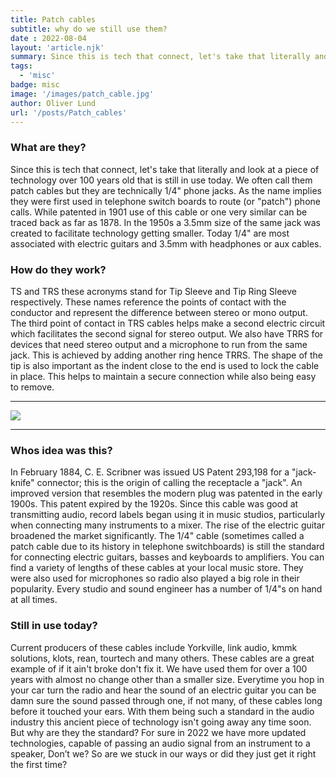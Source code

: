 ```yaml
---
title: Patch cables 
subtitle: why do we still use them?
date : 2022-08-04
layout: 'article.njk'
summary: Since this is tech that connect, let's take that literally and look at a piece of technology over 100 years old that is still in use today. We often call them patch cables but they are technically 1/4" phone jacks. As the name implies they were first used in telephone switch boards to route (or "patch") phone calls.  While patented in 1901 use of this cable or one very similar can be traced back as far as 1878. In the 1950s a 3.5mm size of the same jack was created to facilitate technology getting smaller. Today 1/4" are most associated with electric guitars and 3.5mm with headphones or aux cables.  
tags: 
  - 'misc'
badge: misc
image: '/images/patch_cable.jpg'
author: Oliver Lund
url: '/posts/Patch_cables'
---
```

### What are they?

Since this is tech that connect, let's take that literally and look at a piece of technology over 100 years old that is still in use today. We often call them patch cables but they are technically 1/4" phone jacks. As the name implies they were first used in telephone switch boards to route (or "patch") phone calls.  While patented in 1901 use of this cable or one very similar can be traced back as far as 1878. In the 1950s a 3.5mm size of the same jack was created to facilitate technology getting smaller. Today 1/4" are most associated with electric guitars and 3.5mm with headphones or aux cables.  

### How do they work?

TS and TRS these acronyms stand for Tip Sleeve and Tip Ring Sleeve respectively. These names reference the points of contact with the conductor and represent the difference between stereo or mono output. The third point of contact in TRS cables helps make a second electric circuit which facilitates the second signal for stereo output. 
We also have TRRS for devices that need stereo output and a microphone to run from the same jack. This is achieved by adding another ring hence TRRS.
The shape of the tip is also important as the indent close to the end is used to lock the cable in place. This helps to maintain a secure connection while also being easy to remove.

 ---
<img src={{image}} class="art-pic">


 ---
 
### Whos idea was this?

 In February 1884, C. E. Scribner was issued US Patent 293,198 for a "jack-knife" connector; this is the origin of calling the receptacle a "jack". An improved version that resembles the modern plug was patented in the early 1900s. This patent expired by the 1920s. Since this cable was good at transmitting audio, record labels began using it in music studios, particularly when connecting many instruments to a mixer. The rise of the electric guitar broadened the market significantly. The 1/4" cable (sometimes called a patch cable due to its history in telephone switchboards) is still the standard for connecting electric guitars, basses and keyboards to amplifiers. You can find a variety of lengths of these cables at your local music store. They were also used for microphones so radio also played a big role in their popularity. Every studio and sound engineer has a number of 1/4"s on hand at all times.   

### Still in use today?

Current producers of these cables include Yorkville, link audio, kmmk solutions, klots, rean, tourtech and many others. These cables are a great example of if it ain't broke don't fix it. We have used them for over a 100 years with almost no change other than a smaller size. Everytime you hop in your car turn the radio and hear the sound of an electric guitar you can be damn sure the sound passed through one, if not many, of these cables long before it touched your ears. With them being such a standard in the audio industry this ancient piece of technology isn't going away any time soon. But why are they the standard? For sure in 2022 we have more updated technologies, capable of passing an audio signal from an instrument to a speaker, Don’t we?  So are we stuck in our ways or did they just get it right the first time? 
